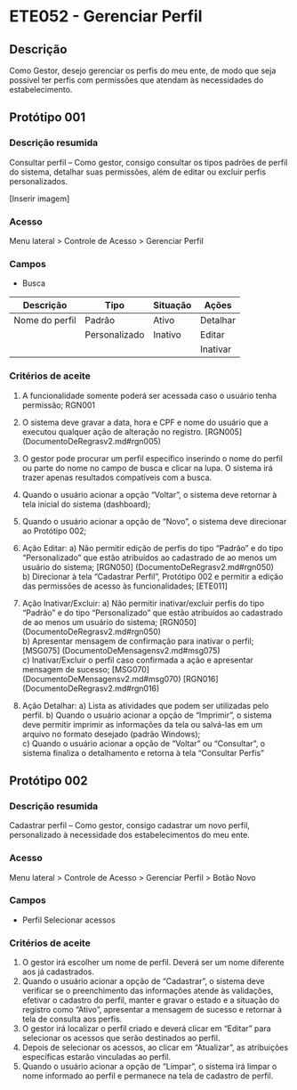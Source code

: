 # ETE052 - Gerenciar Perfil <!-- Estou criando do zero este .md de acordo com o docx. -->

## Descrição
Como Gestor, desejo gerenciar os perfis do meu ente, de modo que seja possível ter perfis com permissões que atendam às necessidades do estabelecimento. 

## Protótipo 001  

### Descrição resumida
Consultar perfil – Como gestor, consigo consultar os tipos padrões de perfil do sistema, detalhar suas permissões, além de editar ou excluir perfis personalizados. 

[Inserir imagem]

### Acesso 
Menu lateral > Controle de Acesso > Gerenciar Perfil 

### Campos 

- Busca


|Descrição|Tipo|Situação|Ações|
|---------|----|--------|-----|
|Nome do perfil|Padrão|Ativo|Detalhar|
|         |Personalizado|Inativo|Editar|
|         |             |       |Inativar|

### Critérios de aceite 

1. A funcionalidade somente poderá ser acessada caso o usuário tenha permissão; RGN001 
2. O sistema deve gravar a data, hora e CPF e nome do usuário que a executou qualquer ação de alteração no registro. [RGN005] (DocumentoDeRegrasv2.md#rgn005) 
3. O gestor pode procurar um perfil específico inserindo o nome do perfil ou parte do nome no campo de busca e clicar na lupa. O sistema irá trazer apenas resultados compatíveis com a busca. 
4. Quando o usuário acionar a opção “Voltar”, o sistema deve retornar à tela inicial do sistema (dashboard);  
5. Quando o usuário acionar a opção de “Novo”, o sistema deve direcionar ao Protótipo 002; 
6. Ação Editar: 
    a) Não permitir edição de perfis do tipo “Padrão” e do tipo “Personalizado” que estão atribuídos ao cadastrado de ao menos um usuário do sistema; [RGN050] (DocumentoDeRegrasv2.md#rgn050)   
    b) Direcionar à tela “Cadastrar Perfil”, Protótipo 002 e permitir a edição das permissões de acesso às funcionalidades; [ETE011]  

7. Ação Inativar/Excluir: 
    a) Não permitir inativar/excluir perfis do tipo “Padrão” e do tipo “Personalizado” que estão atribuídos ao cadastrado de ao menos um usuário do sistema; [RGN050] (DocumentoDeRegrasv2.md#rgn050)   
    b) Apresentar mensagem de confirmação para inativar o perfil; [MSG075]  (DocumentoDeMensagensv2.md#msg075)  
    c) Inativar/Excluir o perfil caso confirmada a ação e apresentar mensagem de sucesso; [MSG070] (DocumentoDeMensagensv2.md#msg070) [RGN016] (DocumentoDeRegrasv2.md#rgn016)   

8. Ação Detalhar: 
    a) Lista as atividades que podem ser utilizadas pelo perfil. 
    b) Quando o usuário acionar a opção de “Imprimir”, o sistema deve permitir imprimir as  informações da tela ou salvá-las em um arquivo no formato desejado (padrão Windows);  
    c) Quando o usuário acionar a opção de “Voltar” ou “Consultar”, o sistema finaliza o detalhamento e retorna à tela “Consultar Perfis”  

## Protótipo 002 

### Descrição resumida 
Cadastrar perfil – Como gestor, consigo cadastrar um novo perfil, personalizado à necessidade dos estabelecimentos do meu ente. 

### Acesso 
Menu lateral > Controle de Acesso > Gerenciar Perfil > Botão Novo 

### Campos 

- Perfil 
    Selecionar acessos 

### Critérios de aceite 

1. O gestor irá escolher um nome de perfil. Deverá ser um nome diferente aos já cadastrados.  
2. Quando o usuário acionar a opção de “Cadastrar”, o sistema deve verificar se o preenchimento das informações atende às validações, efetivar o cadastro do perfil, manter e gravar o estado e a situação do registro como “Ativo”, apresentar a mensagem de sucesso e retornar à tela de consulta aos perfis. 
3. O gestor irá localizar o perfil criado e deverá clicar em “Editar” para selecionar os acessos que serão destinados ao perfil. 
4. Depois de selecionar os acessos, ao clicar em “Atualizar”, as atribuições específicas estarão vinculadas ao perfil. 
5. Quando o usuário acionar a opção de “Limpar”, o sistema irá limpar o nome informado ao perfil e permanece na tela de cadastro de perfil.  

 
